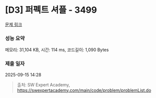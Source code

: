 # [D3] 퍼펙트 셔플 - 3499 

[문제 링크](https://swexpertacademy.com/main/code/problem/problemDetail.do?contestProbId=AWGsRbk6AQIDFAVW) 

### 성능 요약

메모리: 31,104 KB, 시간: 114 ms, 코드길이: 1,090 Bytes

### 제출 일자

2025-09-15 14:28



> 출처: SW Expert Academy, https://swexpertacademy.com/main/code/problem/problemList.do